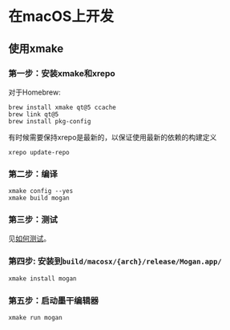 # 在macOS上开发

## 使用xmake
### 第一步：安装xmake和xrepo
对于Homebrew:
```
brew install xmake qt@5 ccache
brew link qt@5
brew install pkg-config
```

有时候需要保持xrepo是最新的，以保证使用最新的依赖的构建定义
```
xrepo update-repo
```

### 第二步：编译
```
xmake config --yes
xmake build mogan
```

### 第三步：测试
见[如何测试](Test.md)。

### 第四步: 安装到`build/macosx/{arch}/release/Mogan.app/`
``` bash
xmake install mogan
```

### 第五步：启动墨干编辑器
``` bash
xmake run mogan
```

